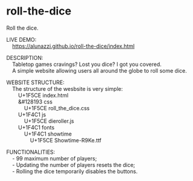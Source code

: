 # roll-the-dice
Roll the dice.

LIVE DEMO:  
    https://alunazzi.github.io/roll-the-dice/index.html

DESCRIPTION:  
    Tabletop games cravings? Lost you dice? I got you covered.  
    A simple website allowing users all around the globe to roll some dice.

WEBSITE STRUCTURE:  
    The structure of the wesbsite is very simple:  
        U+1F5CE index.html  
        &#128193 css  
            U+1F5CE roll_the_dice.css  
        U+1F4C1 js  
            U+1F5CE dieroller.js  
        U+1F4C1 fonts  
            U+1F4C1 showtime  
                U+1F5CE Showtime-R9Ke.ttf  

FUNCTIONALITIES:  
    - 99 maximum number of players;  
    - Updating the number of players resets the dice;  
    - Rolling the dice temporarily disables the buttons.  

